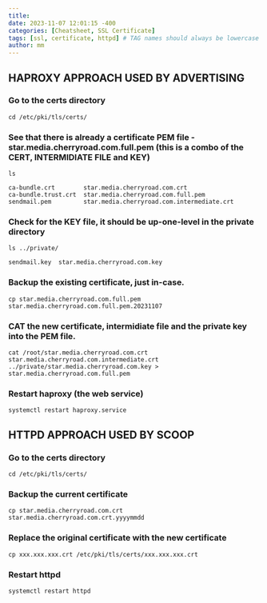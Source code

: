 ```yaml
---
title: 
date: 2023-11-07 12:01:15 -400
categories: [Cheatsheet, SSL Certificate]
tags: [ssl, certificate, httpd] # TAG names should always be lowercase
author: mm
---
```

## HAPROXY APPROACH USED BY ADVERTISING
### Go to the certs directory
```
cd /etc/pki/tls/certs/
```

### See that there is already a certificate PEM file - star.media.cherryroad.com.full.pem (this is a combo of the CERT, INTERMIDIATE FILE and KEY)
```
ls
```
`ca-bundle.crt        star.media.cherryroad.com.crt`  
`ca-bundle.trust.crt  star.media.cherryroad.com.full.pem`   
`sendmail.pem         star.media.cherryroad.com.intermediate.crt ` 

### Check for the KEY file, it should be up-one-level in the private directory
```
ls ../private/
```
`sendmail.key  star.media.cherryroad.com.key`

### Backup the existing certificate, just in-case.
```
cp star.media.cherryroad.com.full.pem star.media.cherryroad.com.full.pem.20231107
```

### CAT the new certificate, intermidiate file and the private key into the PEM file.
```
cat /root/star.media.cherryroad.com.crt star.media.cherryroad.com.intermediate.crt ../private/star.media.cherryroad.com.key > star.media.cherryroad.com.full.pem
```

### Restart haproxy (the web service)
```
systemctl restart haproxy.service
```

## HTTPD APPROACH USED BY SCOOP
### Go to the certs directory
```
cd /etc/pki/tls/certs/
```

### Backup the current certificate
```
cp star.media.cherryroad.com.crt star.media.cherryroad.com.crt.yyyymmdd
```

### Replace the original certificate with the new certificate
```
cp xxx.xxx.xxx.crt /etc/pki/tls/certs/xxx.xxx.xxx.crt
```

### Restart httpd
```
systemctl restart httpd
```